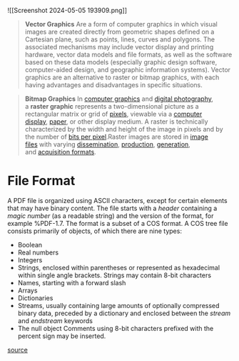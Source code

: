 ![[Screenshot 2024-05-05 193909.png]]

> __Vector Graphics__
> 	Are a form of computer graphics in which visual images are created directly from geometric shapes defined on a Cartesian plane, such as points, lines, curves and polygons. The associated mechanisms may include vector display and printing hardware, vector data models and file formats, as well as the software based on these data models (especially graphic design software, computer-aided design, and geographic information systems). Vector graphics are an alternative to raster or bitmap graphics, with each having advantages and disadvantages in specific situations.

> __Bitmap Graphics__
> 	In [computer graphics](https://en.wikipedia.org/wiki/Computer_graphics "Computer graphics") and [digital photography](https://en.wikipedia.org/wiki/Digital_photography "Digital photography"), a **raster graphic** represents a two-dimensional picture as a rectangular matrix or grid of [pixels](https://en.wikipedia.org/wiki/Pixel "Pixel"), viewable via a [computer display](https://en.wikipedia.org/wiki/Computer_display "Computer display"), [paper](https://en.wikipedia.org/wiki/Paper "Paper"), or other display medium. A raster is technically characterized by the width and height of the image in pixels and by the number of [bits per pixel](https://en.wikipedia.org/wiki/Bits_per_pixel "Bits per pixel").Raster images are stored in [image files](https://en.wikipedia.org/wiki/Image_file "Image file") with varying [dissemination](https://en.wikipedia.org/wiki/Electronic_publishing "Electronic publishing"), [production](https://en.wikipedia.org/wiki/Raster_graphics_editor "Raster graphics editor"), [generation](https://en.wikipedia.org/wiki/3D_rendering "3D rendering"), and [acquisition formats](https://en.wikipedia.org/wiki/Raw_image_format "Raw image format").

# File Format

A PDF file is organized using ASCII characters, except for certain elements that may have binary content. The file starts with a *header* containing a *magic number* (as a readable string) and the version of the format, for example %PDF-1.7.
The format is a subset of a COS format. A COS tree file consists primarily of objects, of which there are nine types:
* Boolean
* Real numbers
* Integers
* Strings, enclosed within parentheses or represented as hexadecimal within single angle brackets. Strings may contain 8-bit characters
* Names, starting with a forward slash
* Arrays
* Dictionaries
* Streams, usually containing large amounts of optionally compressed binary data, preceded by a dictionary and enclosed between the *stream* and *endstream* keywords
* The null object
Comments using 8-bit characters prefixed with the percent sign may be inserted.

[source](https://en.wikipedia.org/wiki/PDF)

